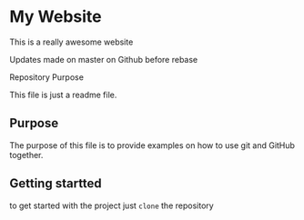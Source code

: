 # My Website

This is a really awesome website

Updates made on master on Github before rebase

 Repository Purpose

This file is just a readme file.

## Purpose

The purpose of this file is to provide examples
on how to use git and GitHub together.

## Getting startted

to get started with the project just `clone` the repository
